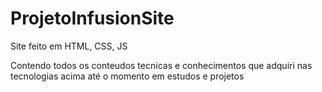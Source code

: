 # ProjetoInfusionSite
Site feito em HTML, CSS, JS

Contendo todos os conteudos tecnicas e conhecimentos que adquiri nas tecnologias acima até o momento em estudos e projetos
